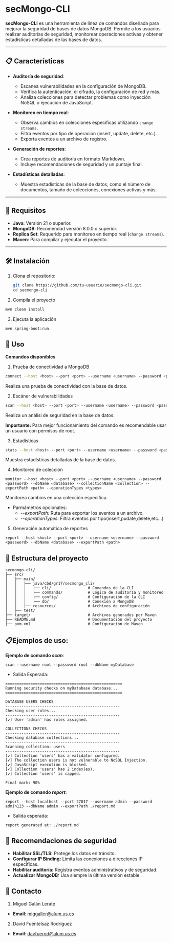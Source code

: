 # secMongo-CLI

**secMongo-CLI** es una herramienta de línea de comandos diseñada para mejorar la seguridad de bases de datos MongoDB. Permite a los usuarios realizar auditorías de seguridad, monitorear operaciones activas y obtener estadísticas detalladas de las bases de datos.

---

## 📋 **Características**

- **Auditoría de seguridad**:
  - Escanea vulnerabilidades en la configuración de MongoDB.
  - Verifica la autenticación, el cifrado, la configuración de red y más.
  - Analiza colecciones para detectar problemas como inyección NoSQL o ejecución de JavaScript.

- **Monitoreo en tiempo real**:
  - Observa cambios en colecciones específicas utilizando `change streams`.
  - Filtra eventos por tipo de operación (insert, update, delete, etc.).
  - Exporta eventos a un archivo de registro.

- **Generación de reportes**:
  - Crea reportes de auditoría en formato Markdown.
  - Incluye recomendaciones de seguridad y un puntaje final.

- **Estadísticas detalladas**:
  - Muestra estadísticas de la base de datos, como el número de documentos, tamaño de colecciones, conexiones activas y más.

---

## 🚀 **Requisitos**

- **Java**: Versión 21 o superior.
- **MongoDB**: Recomendad versión 8.0.0 o superior.
- **Replica Set**: Requerido para monitoreo en tiempo real (`change streams`).
- **Maven**: Para compilar y ejecutar el proyecto.

---

## 🛠️ **Instalación**

1. Clona el repositorio:
   ```bash
   git clone https://github.com/tu-usuario/secmongo-cli.git
   cd secmongo-cli
   ```
2. Compila el proyecto
```bash
mvn clean install
```
3. Ejecuta la aplicación
```
mvn spring-boot:run
```

## 📖 Uso

**Comandos disponibles**
1. Prueba de conectividad a MongoDB
```bash
connect --host <host> --port <port> --username <username> --password <password> --dbName <database>
```
Realiza una prueba de conectividad con la base de datos.

2. Escáner de vulnerabilidades
```bash
scan --host <host> --port <port> --username <username> --password <password> --dbName <database>
```
Realiza un análisi de seguridad en la base de datos.

**Importante:** Para mejor funcionamiento del comando es recomendable usar un usuario con permisos de root.

3. Estadísticas
```bash
stats --host <host> --port <port> --username <username> --password <password> --dbName <database>
```
Muestra estadísticas detalladas de la base de datos.

4. Monitoreo de colección
```
monitor --host <host> --port <port> --username <username> --password <password> --dbName <database> --collectionName <collection> --exportPath <path> --operationTypes <types>
```
Monitorea cambios en una colección específica.
* Parmámetros opcionales:
    * *--exportPath:* Ruta para exportar los eventos a un archivo.
    * *--operationTypes:* Filtra eventos por tipo(insert,pudate,delete,etc...)

5. Generación automática de reportes
```
report --host <host> --port <port> --username <username> --password <password> --dbName <database> --exportPath <path>
```

## 📂 Estructura del proyecto

```
secmongo-cli/
├── src/
│   ├── main/
│   │   ├── java/cbd/gr17/secmongo_cli/
│   │   │   ├── cli/                # Comandos de la CLI
│   │   │   ├── commands/           # Lógica de auditoría y monitoreo
│   │   │   ├── config/             # Configuración de la CLI
│   │   │   ├── db/                 # Conexión a MongoDB
│   │   ├── resources/              # Archivos de configuración
│   ├── test/                       
├── target/                         # Archivos generados por Maven
├── README.md                       # Documentación del proyecto
├── pom.xml                         # Configuración de Maven
```

## 📋Ejemplos de uso:
**Ejemplo de comando *scan***:
```
scan --username root --password root --dbName myDatabase
```
* Salida Esperada:
```
===================================================
Running security checks on myDatabase database...
===================================================

DATABASE USERS CHECKS
--------------------------------------------------
Checking user roles...
--------------------------------------------------
[✔] User 'admin' has roles assigned.

COLLECTIONS CHECKS
--------------------------------------------------
Checking database collections...
--------------------------------------------------
Scanning collection: users
--------------------------------------------------
[✔] Collection 'users' has a validator configured.
[✔] The collection users is not vulnerable to NoSQL Injection.
[✔] JavaScript execution is blocked.
[✔] Collection 'users' has 2 index(es).
[✔] Collection 'users' is capped.

Final mark: 90%
```

**Ejemplo de comando *report***:
```
report --host localhost --port 27017 --username admin --password admin123 --dbName admin --exportPath ./report.md
```
* Salida esperada:
```
report generated at: ./report.md
```

## 🧠 Recomendaciones de seguridad
* **Habilitar SSL/TLS:** Protege los datos en tránsito.
* **Configurar IP Binding:** Limita las conexiones a direcciones IP específicas.
* **Habilitar auditoría:** Registra eventos administrativos y de seguridad.
* **Actualizar MongoDB:** Usa siempre la última versión estable.

## 📧 Contacto
1.  Miguel Galán Lerate
* **Email**: miggaller@alum.us.es
2. David Fuentelsaz Rodríguez
* **Email**: davfuerod@alum.us.es
